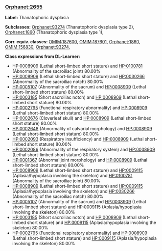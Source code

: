 
### [Orphanet:2655](http://www.orpha.net/ORDO/Orphanet_2655)
**Label:** Thanatophoric dysplasia

**Subclasses:** [Orphanet:93274](http://www.orpha.net/ORDO/Orphanet_93274) (Thanatophoric dysplasia type 2), [Orphanet:1860](http://www.orpha.net/ORDO/Orphanet_1860) (Thanatophoric dysplasia type 1), 

**Corr. equiv. classes:** [OMIM:187600](http://purl.obolibrary.org/obo/OMIM_187600), [OMIM:187601](http://purl.obolibrary.org/obo/OMIM_187601), [Orphanet:1860](http://www.orpha.net/ORDO/Orphanet_1860), [OMIM:156830](http://purl.obolibrary.org/obo/OMIM_156830), [Orphanet:93274](http://www.orpha.net/ORDO/Orphanet_93274), 

**Class expressions from DL-Learner:**

- [HP:0008909](http://purl.obolibrary.org/obo/HP_0008909) (Lethal short-limbed short stature) and [HP:0100781](http://purl.obolibrary.org/obo/HP_0100781) (Abnormality of the sacroiliac joint) 80.00%
- [HP:0008909](http://purl.obolibrary.org/obo/HP_0008909) (Lethal short-limbed short stature) and [HP:0030266](http://purl.obolibrary.org/obo/HP_0030266) (Abnormality of the sacroiliac notch) 80.00%
- [HP:0005107](http://purl.obolibrary.org/obo/HP_0005107) (Abnormality of the sacrum) and [HP:0008909](http://purl.obolibrary.org/obo/HP_0008909) (Lethal short-limbed short stature) 80.00%
- [HP:0003185](http://purl.obolibrary.org/obo/HP_0003185) (Short sacroiliac notch) and [HP:0008909](http://purl.obolibrary.org/obo/HP_0008909) (Lethal short-limbed short stature) 80.00%
- [HP:0002795](http://purl.obolibrary.org/obo/HP_0002795) (Functional respiratory abnormality) and [HP:0008909](http://purl.obolibrary.org/obo/HP_0008909) (Lethal short-limbed short stature) 80.00%
- [HP:0002676](http://purl.obolibrary.org/obo/HP_0002676) (Cloverleaf skull) and [HP:0008909](http://purl.obolibrary.org/obo/HP_0008909) (Lethal short-limbed short stature) 80.00%
- [HP:0002648](http://purl.obolibrary.org/obo/HP_0002648) (Abnormality of calvarial morphology) and [HP:0008909](http://purl.obolibrary.org/obo/HP_0008909) (Lethal short-limbed short stature) 80.00%
- [HP:0002093](http://purl.obolibrary.org/obo/HP_0002093) (Respiratory insufficiency) and [HP:0008909](http://purl.obolibrary.org/obo/HP_0008909) (Lethal short-limbed short stature) 80.00%
- [HP:0002086](http://purl.obolibrary.org/obo/HP_0002086) (Abnormality of the respiratory system) and [HP:0008909](http://purl.obolibrary.org/obo/HP_0008909) (Lethal short-limbed short stature) 80.00%
- [HP:0001367](http://purl.obolibrary.org/obo/HP_0001367) (Abnormal joint morphology) and [HP:0008909](http://purl.obolibrary.org/obo/HP_0008909) (Lethal short-limbed short stature) 80.00%
- [HP:0008909](http://purl.obolibrary.org/obo/HP_0008909) (Lethal short-limbed short stature) and [HP:0009115](http://purl.obolibrary.org/obo/HP_0009115) (Aplasia/hypoplasia involving the skeleton) and [HP:0100781](http://purl.obolibrary.org/obo/HP_0100781) (Abnormality of the sacroiliac joint) 80.00%
- [HP:0008909](http://purl.obolibrary.org/obo/HP_0008909) (Lethal short-limbed short stature) and [HP:0009115](http://purl.obolibrary.org/obo/HP_0009115) (Aplasia/hypoplasia involving the skeleton) and [HP:0030266](http://purl.obolibrary.org/obo/HP_0030266) (Abnormality of the sacroiliac notch) 80.00%
- [HP:0005107](http://purl.obolibrary.org/obo/HP_0005107) (Abnormality of the sacrum) and [HP:0008909](http://purl.obolibrary.org/obo/HP_0008909) (Lethal short-limbed short stature) and [HP:0009115](http://purl.obolibrary.org/obo/HP_0009115) (Aplasia/hypoplasia involving the skeleton) 80.00%
- [HP:0003185](http://purl.obolibrary.org/obo/HP_0003185) (Short sacroiliac notch) and [HP:0008909](http://purl.obolibrary.org/obo/HP_0008909) (Lethal short-limbed short stature) and [HP:0009115](http://purl.obolibrary.org/obo/HP_0009115) (Aplasia/hypoplasia involving the skeleton) 80.00%
- [HP:0002795](http://purl.obolibrary.org/obo/HP_0002795) (Functional respiratory abnormality) and [HP:0008909](http://purl.obolibrary.org/obo/HP_0008909) (Lethal short-limbed short stature) and [HP:0009115](http://purl.obolibrary.org/obo/HP_0009115) (Aplasia/hypoplasia involving the skeleton) 80.00%


